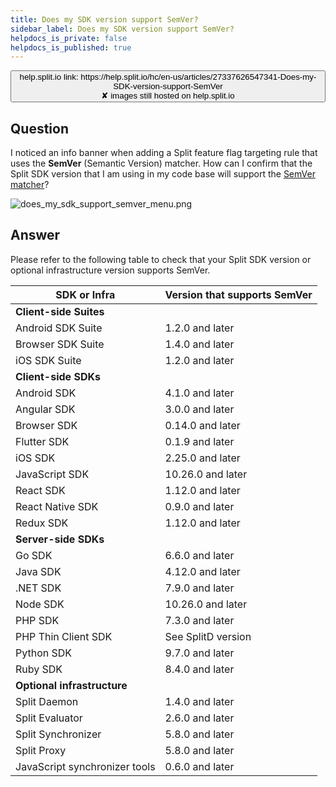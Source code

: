 ```yaml
---
title: Does my SDK version support SemVer?
sidebar_label: Does my SDK version support SemVer?
helpdocs_is_private: false
helpdocs_is_published: true
---
```


<p>
  <button style={{borderRadius:'8px', border:'1px', fontFamily:'Courier New', fontWeight:'800', textAlign:'left'}}> help.split.io link: https://help.split.io/hc/en-us/articles/27337626547341-Does-my-SDK-version-support-SemVer <br /> ✘ images still hosted on help.split.io </button>
</p>

## Question

I noticed an info banner when adding a Split feature flag targeting rule that uses the **SemVer** (Semantic Version) matcher. How can I confirm that the Split SDK version that I am using in my code base will support the [SemVer matcher](https://help.split.io/hc/en-us/articles/360020793231-Target-with-custom-attributes#semver-attributes)?

<p>
  <img src="https://help.split.io/hc/article_attachments/27337626543501" alt="does_my_sdk_support_semver_menu.png" />
</p>

## Answer

Please refer to the following table to check that your Split SDK version or optional infrastructure version supports SemVer.

| **SDK or Infra** | **Version that supports SemVer** |
| --- | --- |
| **Client-side Suites** | |
| Android SDK Suite | 1.2.0 and later |
| Browser SDK Suite | 1.4.0 and later |
| iOS SDK Suite | 1.2.0 and later |
| **Client-side SDKs** | |
| Android SDK | 4.1.0 and later |
| Angular SDK | 3.0.0 and later |
| Browser SDK | 0.14.0 and later |
| Flutter SDK | 0.1.9 and later |
| iOS SDK | 2.25.0 and later |
| JavaScript SDK | 10.26.0 and later |
| React SDK | 1.12.0 and later |
| React Native SDK | 0.9.0 and later |
| Redux SDK | 1.12.0 and later |
| **Server-side SDKs** | |
| Go SDK | 6.6.0 and later |
| Java SDK | 4.12.0 and later |
| .NET SDK | 7.9.0 and later |
| Node SDK | 10.26.0 and later |
| PHP SDK | 7.3.0 and later |
| PHP Thin Client SDK | See SplitD version |
| Python SDK | 9.7.0 and later |
| Ruby SDK | 8.4.0 and later |
| **Optional infrastructure** | |
| Split Daemon | 1.4.0 and later |
| Split Evaluator | 2.6.0 and later |
| Split Synchronizer | 5.8.0 and later |
| Split Proxy | 5.8.0 and later |
| JavaScript synchronizer tools | 0.6.0 and later |
